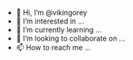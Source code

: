 - 👋 Hi, I’m @vikingorey
- 👀 I’m interested in ...
- 🌱 I’m currently learning ...
- 💞️ I’m looking to collaborate on ...
- 📫 How to reach me ...

<!---
vikingorey/vikingorey is a ✨ special ✨ repository because its `README.md` (this file) appears on your GitHub profile.
You can click the Preview link to take a look at your changes.
--->
